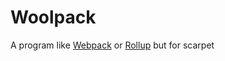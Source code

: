 # Woolpack
A program like [Webpack](https://webpack.js.org/) or [Rollup](https://rollupjs.org/guide/en/) but for scarpet